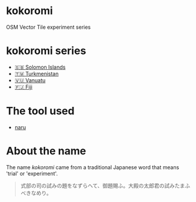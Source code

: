 # kokoromi
OSM Vector Tile experiment series

# kokoromi series
- [🇸🇧 Solomon Islands](https://github.com/optgeo/kokoromi-sb)
- [🇹🇲 Turkmenistan](https://github.com/optgeo/kokoromi-tm)
- [🇻🇺 Vanuatu](https://github.com/optgeo/kokoromi-vu)
- [🇫🇯 Fiji](https://github.com/optgeo/kokoromi-fj)

# The tool used
- [naru](https://github.com/unvt/naru)

# About the name
The name *kokoromi* came from a traditional Japanese word that means 'trial' or 'experiment'. 

> 式部の司の試みの題をなずらへて、御題賜ふ。大殿の太郎君の試みたまふべきなめり。
